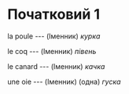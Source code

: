 # Початковий 1
la poule --- (Іменник)
*курка*



le coq --- (Іменник)
*півень*



le canard --- (Іменник)
*качка*



une oie --- (Іменник)
(одна) *гуска*